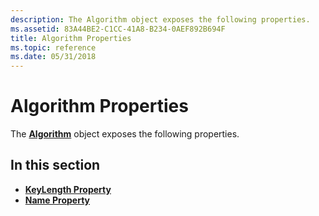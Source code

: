 ```yaml
---
description: The Algorithm object exposes the following properties.
ms.assetid: 83A44BE2-C1CC-41A8-B234-0AEF892B694F
title: Algorithm Properties
ms.topic: reference
ms.date: 05/31/2018
---
```


# Algorithm Properties

The [**Algorithm**](algorithm.md) object exposes the following properties.

## In this section

-   [**KeyLength Property**](algorithm-keylength.md)
-   [**Name Property**](algorithm-name.md)

 

 



